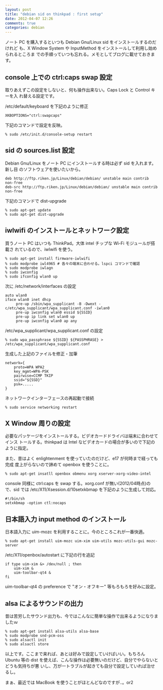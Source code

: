 ```yaml
---
layout: post
title: "debian sid on thinkpad : first setup"
date: 2012-04-07 12:26
comments: true
categories: debian
---
```

ノート PC を購入するといつも Debian Gnu/Linux sid をインストールするのだけれど
も、X Window System や InputMethod をインストールして利用し始められるところま
での手順っていつも忘れる。メモとしてブログに載せておきます。

console 上での ctrl:caps swap 設定
----

取りあえずこの設定をしないと、何も操作出来ない。Caps Lock と Control キーを入
れ替える設定です。

/etc/default/keyboard を下記のように修正

    XKBOPTIONS="ctrl:swapcaps"

下記のコマンドで設定を反映。

    % sudo /etc/init.d/console-setup restart

sid の sources.list 設定
----

Debian Gnu/Linux をノート PC にインストールする時は必ず sid を入れます。新し目
のソフトウェアを使いたいから。

    deb http://ftp.riken.jp/Linux/debian/debian/ unstable main contrib non-free
    deb-src http://ftp.riken.jp/Linux/debian/debian/ unstable main contrib non-free

下記のコマンドで dist-upgrade

    % sudo apt-get update
    % sudo apt-get dist-upgrade

iwlwifi のインストールとネットワーク設定
----

買うノート PC はいつも ThinkPad。大体 intel チップな Wi-Fi モジュールが搭載さ
れているので、iwlwifi を使う。

    % sudo apt-get install firmware-iwlwifi
	% sudo modprobe iwl4965 # 各々の端末に合わせる。lspci コマンドで確認
	% sudo modprobe iwlagn
	% sudo iwconfig
	% sudo ifconfig wlan0 up

次に /etc/network/interfaces の設定

    auto wlan0
	iface wlan0 inet dhcp
         pre-up /sbin/wpa_supplicant -B -Dwext -c/etc/wpa_supplicant/wpa_supplicant.conf -iwlan0
         pre-up iwconfig wlan0 essid ${SSID}
         pre-up ip link set wlan0 up
         pre-up iwconfig wlan0 ap any

/etc/wpa_supplicant/wpa_supplicant.conf の設定

    % sudo wpa_passphrase ${SSID} ${PASSPHRASE} > /etc/wpa_supplicant/wpa_supplicant.conf

生成した上記のファイルを修正・加筆

    network={
	    proto=WPA WPA2
        key_mgmt=WPA-PSK
        pairwise=CCMP TKIP
        ssid="${SSD}"
        psk=.....
	}

ネットワークインターフェースの再起動で接続

    % sudo service networking restart
	
X Window 周りの設定
----

必要なパッケージをインストールする。ビデオカードドライバは端末に合わせてインス
トールする。thinkpad は Intel なビデオカードの場合が多いので下記のように指定。

また、昔はよく enlightenment を使っていたのだけど、e17 が何時まで経っても完成
度上がらないので諦めて openbox を使うことに。

    % sudo apt-get insatll openbox obmenu xorg xserver-xorg-video-intel

console 同様に ctrl:caps を swap する。xorg.conf が無い(2012/04時点)ので、sid
では /etc/X11/Xsession.d/10setxkbmap を下記のように生成して対応。

    #!/bin/sh
	setxkbmap -option ctl:nocaps

日本語入力 input method のインストール
----

日本語入力に uim-mozc を利用することに。今のところこれが一番快適。

    % sudo apt-get install uim-mozc uim-xim uim-utils mozc-utils-gui mozc-server

/etc/X11/openbox/autostart に下記の行を追記

    if type uim-xim &> /dev/null ; then
        uim-xim &
	    uim-toolbar-qt4 &
	fi

uim-toolbar-qt4 の preference で "オン・オフキー" 等もろもろを好みに設定。

alsa によるサウンドの出力
----

昔は苦労したサウンド出力も、今ではこんなに簡単な操作で出来るようになりましたｗ

    % sudo apt-get install alsa-utils alsa-base
	% sudo modprobe snd-pcm-oss
	% sudo alsactl init
	% sudo alsactl store

以上です。ここまで来れば、あとは好みで設定していけばいい。もちろん Ubuntu 等の
dist を使えば、こんな操作は必要無いのだけど、自分でやらないとどうも気持ちが悪
いし、万が一トラブルが起きても自分で設定していれば治せるし。

まぁ、最近では MacBook を使うことがほとんどなのですが..。or2
